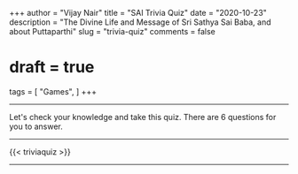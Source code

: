 +++
author = "Vijay Nair"
title = "SAI Trivia Quiz"
date = "2020-10-23"
description = "The Divine Life and Message of Sri Sathya Sai Baba, and about Puttaparthi"
slug = "trivia-quiz"
comments = false
# draft = true
tags = [
    "Games",
]
+++

---

Let's check your knowledge and take this quiz. There are 6 questions for you to answer.

---

{{< triviaquiz >}}

---
